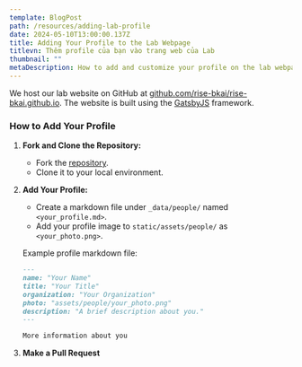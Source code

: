 ```yaml
---
template: BlogPost
path: /resources/adding-lab-profile
date: 2024-05-10T13:00:00.137Z
title: Adding Your Profile to the Lab Webpage
titlevn: Thêm profile của bạn vào trang web của Lab
thumbnail: ""
metaDescription: How to add and customize your profile on the lab webpage
---
```


We host our lab website on GitHub at [github.com/rise-bkai/rise-bkai.github.io](https://github.com/rise-bkai/rise-bkai.github.io). The website is built using the [GatsbyJS](https://www.gatsbyjs.com/) framework.

### How to Add Your Profile

1. **Fork and Clone the Repository:**
   - Fork the [repository](https://github.com/rise-bkai/rise-bkai.github.io).
   - Clone it to your local environment.

2. **Add Your Profile:**
   - Create a markdown file under `_data/people/` named `<your_profile.md>`.
   - Add your profile image to `static/assets/people/` as `<your_photo.png>`.

   Example profile markdown file:

   ```markdown
   ---
   name: "Your Name"
   title: "Your Title"
   organization: "Your Organization"
   photo: "assets/people/your_photo.png"
   description: "A brief description about you."
   ---

   More information about you

3. **Make a Pull Request**
